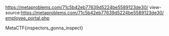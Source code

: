 https://metaproblems.com/71c5b42eb77639d5224be5589123de30/
view-source:https://metaproblems.com/71c5b42eb77639d5224be5589123de30/employee_portal.php


MetaCTF{inspectors_gonna_inspect}
